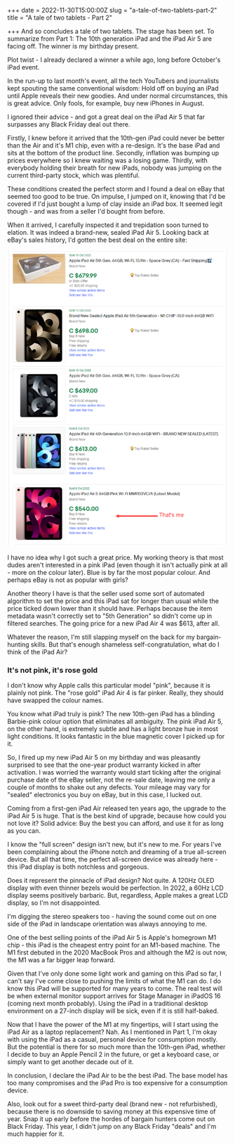 +++
date = 2022-11-30T15:00:00Z
slug = "a-tale-of-two-tablets-part-2"
title = "A tale of two tablets - Part 2"

+++
And so concludes a tale of two tablets. The stage has been set. To summarize from Part 1: The 10th generation iPad and the iPad Air 5 are facing off. The winner is my birthday present.

Plot twist - I already declared a winner a while ago, long before October's iPad event.

In the run-up to last month's event, all the tech YouTubers and journalists kept spouting the same conventional wisdom: Hold off on buying an iPad until Apple reveals their new goodies. And under normal circumstances, this is great advice. Only fools, for example, buy new iPhones in August.

I ignored their advice - and got a great deal on the iPad Air 5 that far surpasses any Black Friday deal out there.

<!--more-->

Firstly, I knew before it arrived that the 10th-gen iPad could never be better than the Air and it's M1 chip, even with a re-design. It's the base iPad and sits at the bottom of the product line. Secondly, inflation was bumping up prices everywhere so I knew waiting was a losing game. Thirdly, with everybody holding their breath for new iPads, nobody was jumping on the current third-party stock, which was plentiful.

These conditions created the perfect storm and I found a deal on eBay that seemed too good to be true. On impulse, I jumped on it, knowing that I'd be covered if I'd just bought a lump of clay inside an iPad box. It seemed legit though - and was from a seller I'd bought from before.

When it arrived, I carefully inspected it and trepidation soon turned to elation. It was indeed a brand-new, sealed iPad Air 5. Looking back at eBay's sales history, I'd gotten the best deal on the entire site:

![](/images/ataleoftwotabletsimage.png)

I have no idea why I got such a great price. My working theory is that most dudes aren't interested in a pink iPad (even though it isn't actually pink at all - more on the colour later). Blue is by far the most popular colour. And perhaps eBay is not as popular with girls?

Another theory I have is that the seller used some sort of automated algorithm to set the price and this iPad sat for longer than usual while the price ticked down lower than it should have. Perhaps because the item metadata wasn't correctly set to "5th Generation" so didn't come up in filtered searches. The going price for a new iPad Air 4 was $613, after all.

Whatever the reason, I'm still slapping myself on the back for my bargain-hunting skills. But that's enough shameless self-congratulation, what do I think of the iPad Air?

### It's not pink, it's rose gold

I don't know why Apple calls this particular model "pink", because it is plainly not pink. The "rose gold" iPad Air 4 is far pinker. Really, they should have swapped the colour names.

You know what iPad truly is pink? The new 10th-gen iPad has a blinding Barbie-pink colour option that eliminates all ambiguity. The pink iPad Air 5, on the other hand, is extremely subtle and has a light bronze hue in most light conditions. It looks fantastic in the blue magnetic cover I picked up for it.

So, I fired up my new iPad Air 5 on my birthday and was pleasantly surprised to see that the one-year product warranty kicked in after activation. I was worried the warranty would start ticking after the original purchase date of the eBay seller, not the re-sale date, leaving me only a couple of months to shake out any defects. Your mileage may vary for "sealed" electronics you buy on eBay, but in this case, I lucked out.

Coming from a first-gen iPad Air released ten years ago, the upgrade to the iPad Air 5 is huge. That is the best kind of upgrade, because how could you not love it? Solid advice: Buy the best you can afford, and use it for as long as you can.

I know the "full screen" design isn't new, but it's new to me. For years I've been complaining about the iPhone notch and dreaming of a true all-screen device. But all that time, the perfect all-screen device was already here - this iPad display is both notchless and gorgeous.

Does it represent the pinnacle of iPad design? Not quite. A 120Hz OLED display with even thinner bezels would be perfection. In 2022, a 60Hz LCD display seems positively barbaric. But, regardless, Apple makes a great LCD display, so I'm not disappointed.

I'm digging the stereo speakers too - having the sound come out on one side of the iPad in landscape orientation was always annoying to me.

One of the best selling points of the iPad Air 5 is Apple's homegrown M1 chip - this iPad is the cheapest entry point for an M1-based machine. The M1 first debuted in the 2020 MacBook Pros and although the M2 is out now, the M1 was a far bigger leap forward.

Given that I've only done some light work and gaming on this iPad so far, I can't say I've come close to pushing the limits of what the M1 can do. I do know this iPad will be supported for many years to come. The real test will be when external monitor support arrives for Stage Manager in iPadOS 16 (coming next month probably). Using the iPad in a traditional desktop environment on a 27-inch display will be sick, even if it is still half-baked.

Now that I have the power of the M1 at my fingertips, will I start using the iPad Air as a laptop replacement? Nah. As I mentioned in Part 1, I'm okay with using the iPad as a casual, personal device for consumption mostly. But the potential is there for so much more than the 10th-gen iPad, whether I decide to buy an Apple Pencil 2 in the future, or get a keyboard case, or simply want to get another decade out of it.

In conclusion, I declare the iPad Air to be the best iPad. The base model has too many compromises and the iPad Pro is too expensive for a consumption device.

Also, look out for a sweet third-party deal (brand new - not refurbished), because there is no downside to saving money at this expensive time of year. Snap it up early before the hordes of bargain hunters come out on Black Friday. This year, I didn't jump on any Black Friday "deals" and I'm much happier for it.
